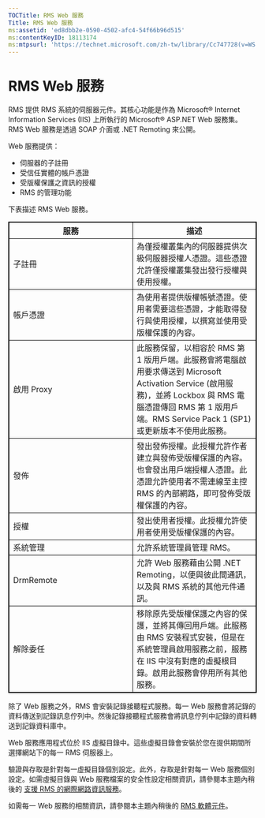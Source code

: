 ```yaml
---
TOCTitle: RMS Web 服務
Title: RMS Web 服務
ms:assetid: 'ed8dbb2e-0590-4502-afc4-54f66b96d515'
ms:contentKeyID: 18113174
ms:mtpsurl: 'https://technet.microsoft.com/zh-tw/library/Cc747728(v=WS.10)'
---
```


RMS Web 服務
============

RMS 提供 RMS 系統的伺服器元件。其核心功能是作為 Microsoft® Internet Information Services (IIS) 上所執行的 Microsoft® ASP.NET Web 服務集。RMS Web 服務是透過 SOAP 介面或 .NET Remoting 來公開。

Web 服務提供：

-   伺服器的子註冊
-   受信任實體的帳戶憑證
-   受版權保護之資訊的授權
-   RMS 的管理功能

下表描述 RMS Web 服務。

<p></p> 
<table style="border:1px solid black;">
<colgroup>
<col width="50%" />
<col width="50%" />
</colgroup>
<thead>
<tr class="header">
<th style="border:1px solid black;" >服務</th>
<th style="border:1px solid black;" >描述</th>
</tr>
</thead>
<tbody>
<tr class="odd">
<td style="border:1px solid black;">子註冊</td>
<td style="border:1px solid black;">為僅授權叢集內的伺服器提供次級伺服器授權人憑證。這些憑證允許僅授權叢集發出發行授權與使用授權。</td>
</tr>
<tr class="even">
<td style="border:1px solid black;">帳戶憑證</td>
<td style="border:1px solid black;">為使用者提供版權帳號憑證。使用者需要這些憑證，才能取得發行與使用授權，以撰寫並使用受版權保護的內容。</td>
</tr>
<tr class="odd">
<td style="border:1px solid black;">啟用 Proxy</td>
<td style="border:1px solid black;">此服務保留，以相容於 RMS 第 1 版用戶端。此服務會將電腦啟用要求傳送到 Microsoft Activation Service (啟用服務)，並將 Lockbox 與 RMS 電腦憑證傳回 RMS 第 1 版用戶端。RMS Service Pack 1 (SP1) 或更新版本不使用此服務。</td>
</tr>
<tr class="even">
<td style="border:1px solid black;">發佈</td>
<td style="border:1px solid black;">發出發佈授權。此授權允許作者建立與發佈受版權保護的內容。也會發出用戶端授權人憑證。此憑證允許使用者不需連線至主控 RMS 的內部網路，即可發佈受版權保護的內容。</td>
</tr>
<tr class="odd">
<td style="border:1px solid black;">授權</td>
<td style="border:1px solid black;">發出使用者授權。此授權允許使用者使用受版權保護的內容。</td>
</tr>
<tr class="even">
<td style="border:1px solid black;">系統管理</td>
<td style="border:1px solid black;">允許系統管理員管理 RMS。</td>
</tr>
<tr class="odd">
<td style="border:1px solid black;">DrmRemote</td>
<td style="border:1px solid black;">允許 Web 服務藉由公開 .NET Remoting，以便與彼此間通訊，以及與 RMS 系統的其他元件通訊。</td>
</tr>
<tr class="even">
<td style="border:1px solid black;">解除委任</td>
<td style="border:1px solid black;">移除原先受版權保護之內容的保護，並將其傳回用戶端。此服務由 RMS 安裝程式安裝，但是在系統管理員啟用服務之前，服務在 IIS 中沒有對應的虛擬根目錄。啟用此服務會停用所有其他服務。</td>
</tr>
</tbody>
</table>
  
除了 Web 服務之外，RMS 會安裝記錄接聽程式服務。每一 Web 服務會將記錄的資料傳送到記錄訊息佇列中。然後記錄接聽程式服務會將訊息佇列中記錄的資料轉送到記錄資料庫中。
  
Web 服務應用程式位於 IIS 虛擬目錄中。這些虛擬目錄會安裝於您在提供期間所選擇網站下的每一 RMS 伺服器上。
  
驗證與存取是針對每一虛擬目錄個別設定。此外，存取是針對每一 Web 服務個別設定。如需虛擬目錄與 Web 服務檔案的安全性設定相關資訊，請參閱本主題內稍後的 [支援 RMS 的網際網路資訊服務](https://technet.microsoft.com/bd4dc69f-1e4e-4e95-9ae2-c925d8a14d4c)。
  
如需每一 Web 服務的相關資訊，請參閱本主題內稍後的 [RMS 軟體元件](https://technet.microsoft.com/e38a840e-f390-48fd-8354-50108a64f5ca)。
